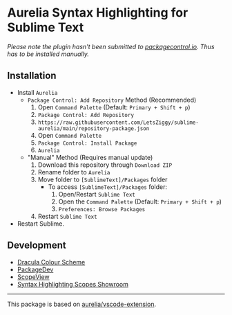# Aurelia Syntax Highlighting for Sublime Text

*Please note the plugin hasn't been submitted to [packagecontrol.io](https://packagecontrol.io/). Thus has to be installed manually.*

## Installation

- Install `Aurelia`
	- `Package Control: Add Repository` Method (Recommended)
		1. Open `Command Palette` (Default: `Primary + Shift + p`)
		2. `Package Control: Add Repository`
		3. `https://raw.githubusercontent.com/LetsZiggy/sublime-aurelia/main/repository-package.json`
		4. Open `Command Palette`
		5. `Package Control: Install Package`
		6. `Aurelia`
	- "Manual" Method (Requires manual update)
		1. Download this repository through `Download ZIP`
		2. Rename folder to `Aurelia`
		3. Move folder to `[SublimeText]/Packages` folder
			- To access `[SublimeText]/Packages` folder:
				1. Open/Restart `Sublime Text`
				2. Open the `Command Palette` (Default: `Primary + Shift + p`)
				3. `Preferences: Browse Packages`
		4. Restart `Sublime Text`
- Restart Sublime.

## Development

- [Dracula Colour Scheme](https://draculatheme.com/sublime)
- [PackageDev](https://github.com/SublimeText/PackageDev)
- [ScopeView](https://github.com/OdatNurd/ScopeView)
- [Syntax Highlighting Scopes Showroom](https://github.com/baleyko/syntax-highlighting-scopes-showroom)

---

This package is based on [aurelia/vscode-extension](https://github.com/aurelia/vscode-extension/blob/master/syntaxes/html.json).

